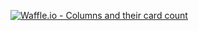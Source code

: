 [![Waffle.io - Columns and their card count](https://badge.waffle.io/vophuonglinh/fall17-225-cloud.png?columns=all)](https://waffle.io/vophuonglinh/fall17-225-cloud?utm_source=badge)

